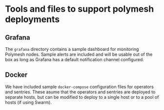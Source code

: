 # Tools and files to support polymesh deployments

## Grafana

The `grafana` directory contains a sample dashboard for monitoring Polymesh nodes. Sample alerts
are included and will be usable out of the box as long as Grafana has a default notification
channel configured.

## Docker

We have included sample `docker-compose` configuration files for operators and sentries.  These
asume that the operators and sentries are deployed to separate hosts, but can be modified to deploy
to a single host or to a pool of hosts (if using Swarm).


